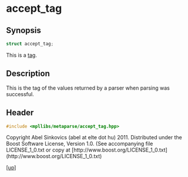 # accept_tag

## Synopsis

```cpp
struct accept_tag;
```

This is a [tag](tag.html).

## Description

This is the tag of the values returned by a parser when parsing was successful.

## Header

```cpp
#include <mpllibs/metaparse/accept_tag.hpp>
```

<p class="copyright">
Copyright Abel Sinkovics (abel at elte dot hu) 2011.
Distributed under the Boost Software License, Version 1.0.
(See accompanying file LICENSE_1_0.txt or copy at
[http://www.boost.org/LICENSE_1_0.txt](http://www.boost.org/LICENSE_1_0.txt)
</p>

[[up]](reference.html)

